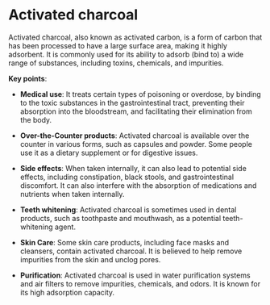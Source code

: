[//]: # (source: ?)
[//]: # (tags: bile-acid-sequestrants treatments)

# Activated charcoal

Activated charcoal, also known as activated carbon, is a form of carbon that has been processed to have a large surface area, making it highly adsorbent. It is commonly used for its ability to adsorb (bind to) a wide range of substances, including toxins, chemicals, and impurities.

**Key points**:

* **Medical use**: It treats certain types of poisoning or overdose, by binding to the toxic substances in the gastrointestinal tract, preventing their absorption into the bloodstream, and facilitating their elimination from the body.

* **Over-the-Counter products**: Activated charcoal is available over the counter in various forms, such as capsules and powder. Some people use it as a dietary supplement or for digestive issues.

* **Side effects**: When taken internally, it can also lead to potential side effects, including constipation, black stools, and gastrointestinal discomfort. It can also interfere with the absorption of medications and nutrients when taken internally.

* **Teeth whitening**: Activated charcoal is sometimes used in dental products, such as toothpaste and mouthwash, as a potential teeth-whitening agent.

* **Skin Care**: Some skin care products, including face masks and cleansers, contain activated charcoal. It is believed to help remove impurities from the skin and unclog pores.

* **Purification**: Activated charcoal is used in water purification systems and air filters to remove impurities, chemicals, and odors. It is known for its high adsorption capacity.
